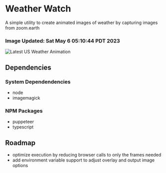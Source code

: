 # Weather Watch

A simple utility to create animated images of weather by capturing images from zoom.earth

### Image Updated: Sat May  6 05:10:44 PDT 2023

![Latest US Weather Animation](animations/2023-05-06.webp)

## Dependencies
### System Dependendencies
* node
* imagemagick
### NPM Packages
* puppeteer
* typescript

## Roadmap
* optimize execution by reducing browser calls to only the frames needed
* add environment variable support to adjust overlay and output image options
